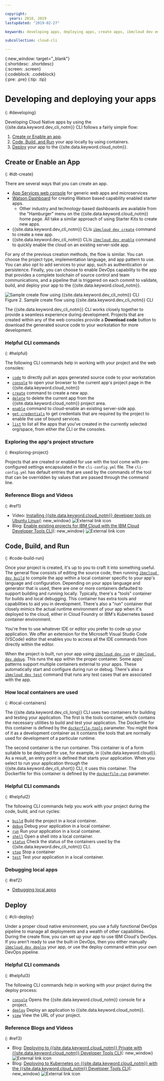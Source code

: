 ```yaml
---

copyright:
  years: 2018, 2019
lastupdated: "2019-02-27"

keywords: developing apps, deploying apps, create apps, ibmcloud dev enable, ibmcloud dev create, local containers, ibmcloud dev run, ibmcloud dev, cli blog, cli video, cli reference

subcollection: cloud-cli

---
```


{:new_window: target="_blank"}  
{:shortdesc: .shortdesc}  
{:screen: .screen}  
{:codeblock: .codeblock}  
{:pre: .pre}
{:tip: .tip}

# Developing and deploying your apps
{: #developing}

Developing Cloud Native apps by using the {{site.data.keyword.dev_cli_notm}} CLI follows a fairly simple flow:

1. [Create or Enable an app](#idt-create).
2. [Code, Build, and Run](#code-build-run) your app locally by using containers.
3. [Deploy](#cli-deploy) your app to the {{site.data.keyword.cloud_notm}}.

## Create or Enable an App
{: #idt-create}

There are several ways that you can create an app.
- [App Services web console](https://cloud.ibm.com/developer/appservice/dashboard) for generic web apps and microservices
- [Watson Dashboard](https://cloud.ibm.com/developer/watson/dashboard) for creating Watson based capability enabled starter apps.
    - Other industry and technology-based dashboards are available from the "Hamburger" menu on the {{site.data.keyword.cloud_notm}} home page. All take a similar approach of using Starter Kits to create new apps.
- {{site.data.keyword.dev_cli_notm}} CLIs [`ibmcloud dev create`](/docs/cli/idt?topic=cloud-cli-idt-cli#create) command to create a new app.
- {{site.data.keyword.dev_cli_notm}} CLIs [`ibmcloud dev enable`](/docs/cli/idt?topic=cloud-cli-idt-cli#enable) command to quickly enable the cloud on an existing server-side app.

For any of the previous creation methods, the flow is similar. You can choose the project type, implementation language, and app pattern to use. You can also opt to add services to your app, such as authentication or persistence. Finally, you can choose to enable DevOps capability to the app that provides a complete toolchain of source control and team communications, and a pipeline that is triggered on each commit to validate, build, and deploy your app to the {{site.data.keyword.cloud_notm}}.

![Sample create flow using {{site.data.keyword.dev_cli_notm}} CLI](create_flow.png "Sample create flow using {{site.data.keyword.dev_cli_notm}} CLI") <br> Figure 2. Sample create flow using {{site.data.keyword.dev_cli_notm}} CLI

The {{site.data.keyword.dev_cli_notm}} CLI works closely together to provide a seamless experience during development. Projects that are created within any of the web consoles provide a **Download code** button to download the generated source code to your workstation for more development.

### Helpful CLI commands
{: #helpful}

The following CLI commands help in working with your project and the web consoles:
- [`code`](/docs/cli/idt?topic=cloud-cli-idt-cli#code) to directly pull an apps generated source code to your workstation
- [`console`](/docs/cli/idt?topic=cloud-cli-idt-cli#console) to open your browser to the current app's project page in the {{site.data.keyword.cloud_notm}}
- [`create`](/docs/cli/idt?topic=cloud-cli-idt-cli#create) command to create a new app.
- [`delete`](/docs/cli/idt?topic=cloud-cli-idt-cli#delete) to delete the current app from the {{site.data.keyword.cloud_notm}} project area.
- [`enable`](/docs/cli/idt?topic=cloud-cli-idt-cli#enable) command to cloud-enable an existing server-side app.
- [`get-credentials`](/docs/cli/idt?topic=cloud-cli-idt-cli#get-credentials) to get credentials that are required by the project to enable the use of bound services.
- [`list`](/docs/cli/idt/?topic=cloud-cli-idt-cli#list) to list all the apps that you've created in the currently selected org/space, from either the CLI or the consoles.

### Exploring the app's project structure
{: #exploring-project}

Projects that are created or enabled for use with the tool come with pre-configured settings encapsulated in the `cli-config.yml` file. The `cli-config.yml` has default entries that are used by the commands of the tool that can be overridden by values that are passed through the command line.

### Reference Blogs and Videos
{: #ref1}

- Video: [Installing {{site.data.keyword.cloud_notm}} developer tools on Ubuntu Linux](https://www.youtube.com/watch?v=sr7KjHAKpEs){: new_window} ![External link icon](../../icons/launch-glyph.svg "External link icon")
- Blog: [Enable existing projects for IBM Cloud with the IBM Cloud Developer Tools CLI](https://www.ibm.com/blogs/bluemix/2017/09/enable-existing-projects-ibm-cloud-ibm-cloud-developer-tools-cli/){: new_window} ![External link icon](../../icons/launch-glyph.svg "External link icon")

## Code, Build, and Run
{: #code-build-run}

Once your project is created, it's up to you to craft it into something useful. The general flow consists of editing the source code, then running [`ibmcloud dev build`](/docs/cli/idt?topic=cloud-cli-idt-cli#build) to compile the app within a local container specific to your app's language and configuration. Depending on your apps language and generator that is used, there are one or more containers defaulted to support building and running locally. Typically, there's a "tools" container for builds and local debugging. This container has extra tools and capabilities to aid you in development. There's also a "run" container that closely mimics the actual runtime environment of your app when it's deployed to the cloud, either in Cloud Foundry or IBM's Kubernetes based container environment.

You're free to use whatever IDE or editor you prefer to code up your application. We offer an extension for the Microsoft Visual Studio Code (VSCode) editor that enables you to access all the IDE commands from directly within the editor.

When the project is built, run your app using [`ibmcloud dev run`](/docs/cli/idt?topic=cloud-cli-idt-cli#run) or [`ibmcloud dev debug`](/docs/cli/iddt/commands.html#debug). This runs the app within the proper container. Some apps' patterns support multiple containers external to your apps. These automatically start and configure during run or debug. There's also a [`ibmcloud dev test`](/docs/cli/idt?topic=cloud-cli-idt-cli#test) command that runs any test cases that are associated with the app.

### How local containers are used
{: #local-containers}

The {{site.data.keyword.dev_cli_long}} CLI uses two containers for building and testing your application. The first is the tools container, which contains the necessary utilities to build and test your application. The Dockerfile for this container is defined by the [`dockerfile-tools`](/docs/cli/idt?topic=cloud-cli-idt-cli#command-parameters) parameter. You might think of it as a development container as it contains the tools that are normally used for development of a particular runtime.

The second container is the run container. This container is of a form suitable to be deployed for use, for example, in {{site.data.keyword.cloud}}. As a result, an entry point is defined that starts your application. When you select to run your application through the {{site.data.keyword.dev_cli_short}} CLI, it uses this container. The Dockerfile for this container is defined by the [`dockerfile-run`](/docs/cli/idt?topic=cloud-cli-idt-cli#run-parameters) parameter.

### Helpful CLI commands
{: #helpful2}

The following CLI commands help you work with your project during the code, build, and run cycles:
- [`build`](/docs/cli/idt?topic=cloud-cli-idt-cli#build) Build the project in a local container.
- [`debug`](/docs/cli/idt?topic=cloud-cli-idt-cli#debug) Debug your application in a local container.
- [`run`](/docs/cli/idt?topic=cloud-cli-idt-cli#run) Run your application in a local container.
- [`shell`](/docs/cli/idt?topic=cloud-cli-idt-cli#shell) Open a shell into a local container.
- [`status`](/docs/cli/idt?topic=cloud-cli-idt-cli#status) Check the status of the containers used by the {{site.data.keyword.dev_cli_notm}} CLI.
- [`stop`](/docs/cli/idt?topic=cloud-cli-idt-cli#stop) Stop a container
- [`test`](/docs/cli/idt?topic=cloud-cli-idt-cli#test) Test your application in a local container.

### Debugging local apps
{: #ref2}

- [Debugging local apps](/docs/cli/idt?topic=cloud-cli-local-debug#local-debug)

## Deploy
{: #cli-deploy}

Under a proper cloud native environment, you use a fully functional DevOps pipeline to manage all deployments and a wealth of other capabilities. During the create flow, you can set up your app to use IBM Cloud's DevOps. If you aren't ready to use the built-in DevOps, then you either manually [`ibmcloud dev deploy`](/docs/cli/idt?topic=cloud-cli-idt-cli#deploy) your app, or use the deploy command within your own DevOps pipeline.  

### Helpful CLI commands
{: #helpful3}

The following CLI commands help in working with your project during the deploy process:
- [`console`](/docs/cli/idt?topic=cloud-cli-idt-cli#console) Opens the {{site.data.keyword.cloud_notm}} console for a project.
- [`deploy`](/docs/cli/idt?topic=cloud-cli-idt-cli#deploy) Deploy an application to {{site.data.keyword.cloud_notm}}.
- [`view`](/docs/cli/idt?topic=cloud-cli-idt-cli#view) View the URL of your project.

### Reference Blogs and Videos
{: #ref3}

- Blog: [Deploying to {{site.data.keyword.cloud_notm}} Private with {{site.data.keyword.cloud_notm}} Developer Tools CLI](https://www.ibm.com/blogs/bluemix/2017/09/deploying-ibm-cloud-private-ibm-cloud-developer-tools-cli/){: new_window} ![External link icon](../../icons/launch-glyph.svg "External link icon")
- Blog: [Deploying to Kubernetes on {{site.data.keyword.cloud_notm}} with the {{site.data.keyword.cloud_notm}} Developer Tools CLI](https://www.ibm.com/blogs/bluemix/2017/09/deploying-kubernetes-ibm-cloud-ibm-cloud-developer-tools-cli/){: new_window} ![External link icon](../../icons/launch-glyph.svg "External link icon")
